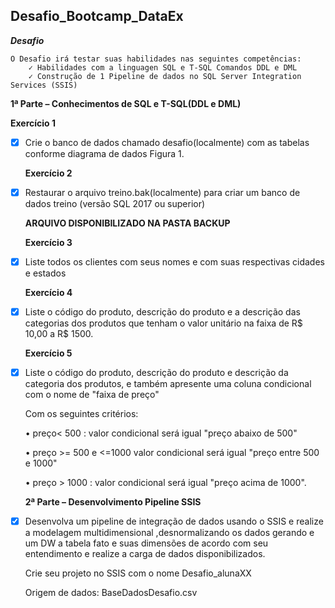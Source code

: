## Desafio_Bootcamp_DataEx
  **_Desafio_**

    O Desafio irá testar suas habilidades nas seguintes competências: 
        ✓ Habilidades com a linguagen SQL e T-SQL Comandos DDL e DML  
        ✓ Construção de 1 Pipeline de dados no SQL Server Integration Services (SSIS) 

   **1ª Parte – Conhecimentos de SQL e T-SQL(DDL e DML)**

   **Exercício 1** 
  
 - [X] Crie o banco de dados chamado desafio(localmente) com as tabelas conforme diagrama de dados Figura 1.
 
   **Exercício 2**

 - [X] Restaurar o arquivo treino.bak(localmente) para criar um banco de dados treino (versão SQL 2017 ou superior)
    
    **ARQUIVO DISPONIBILIZADO NA PASTA BACKUP**

    **Exercício 3**

 - [X] Liste todos os clientes com seus nomes e com suas respectivas cidades e estados 

    **Exercício 4**

 - [X] Liste o código do produto, descrição do produto e a descrição das categorias dos produtos que tenham o valor unitário na faixa de R$ 10,00 a R$ 1500. 
 
    **Exercício 5**

 - [X] Liste o código do produto, descrição do produto e descrição da categoria dos produtos, e também apresente uma coluna condicional com o nome de "faixa de preço"

    Com os seguintes critérios:

    • preço< 500 : valor condicional será igual "preço abaixo de 500"

    • preço >= 500 e <=1000 valor condicional será igual "preço entre 500 e 1000"
    
    • preço > 1000 : valor condicional será igual "preço acima de 1000". 
  
    **2ª Parte – Desenvolvimento Pipeline SSIS**  
 
 - [X] Desenvolva um pipeline de integração de dados usando o SSIS e realize a  modelagem multidimensional ,desnormalizando os dados gerando e um DW a tabela fato e suas dimensões de acordo com seu entendimento e realize a carga de dados disponibilizados.
    
    Crie seu projeto no SSIS com o nome Desafio_alunaXX
    
    Origem de dados: BaseDadosDesafio.csv
 